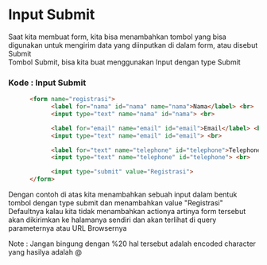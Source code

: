 # Input Submit
Saat kita membuat form, kita bisa menambahkan tombol yang bisa digunakan untuk mengirim data yang diinputkan di dalam form, atau disebut Submit <br>
Tombol Submit, bisa kita buat menggunakan Input dengan type Submit <br>

### Kode : Input Submit
```html
      <form name="registrasi">
            <label for="nama" id="nama" name="nama">Nama</label> <br>
            <input type="text" name="nama" id="nama"> <br>

            <label for="email" name="email" id="email">Email</label> <br>
            <input type="text" name="email" id="email"> <br>

            <label for="text" name="telephone" id="telephone">Telephone</label> <br>
            <input type="text" name="telephone" id="telephone"> <br>

            <input type="submit" value="Registrasi">
      </form>
```

Dengan contoh di atas kita menambahkan sebuah input dalam bentuk tombol dengan type submit dan menambahkan value "Registrasi" <br>
Defaultnya kalau kita tidak menambahkan actionya artinya form tersebut akan dikirimkan ke halamanya sendiri dan akan terlihat di query parameternya atau URL Browsernya<br>

Note : Jangan bingung dengan %20 hal tersebut adalah encoded character yang hasilya adalah @
